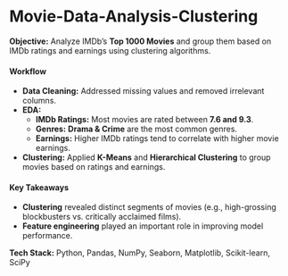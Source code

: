 # Movie-Data-Analysis-Clustering
**Objective:** Analyze IMDb’s **Top 1000 Movies** and group them based on IMDb ratings and earnings using clustering algorithms.

#### **Workflow**  
- **Data Cleaning:** Addressed missing values and removed irrelevant columns.  
- **EDA:**  
   - **IMDb Ratings:** Most movies are rated between **7.6 and 9.3**.  
   - **Genres:** **Drama & Crime** are the most common genres.  
   - **Earnings:** Higher IMDb ratings tend to correlate with higher movie earnings.  
- **Clustering:** Applied **K-Means** and **Hierarchical Clustering** to group movies based on ratings and earnings.

#### **Key Takeaways**  
- **Clustering** revealed distinct segments of movies (e.g., high-grossing blockbusters vs. critically acclaimed films).  
- **Feature engineering** played an important role in improving model performance.

**Tech Stack:** Python, Pandas, NumPy, Seaborn, Matplotlib, Scikit-learn, SciPy  
